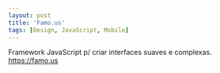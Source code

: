 ```yaml
---
layout: post
title: 'Famo.us'
tags: [Design, JavaScript, Mobile]
---
```


Framework JavaScript p/ criar interfaces suaves e complexas.<br>
<https://famo.us>
